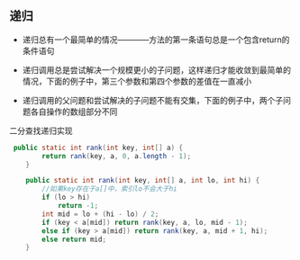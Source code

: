 ## 递归   

* 递归总有一个最简单的情况————方法的第一条语句总是一个包含return的条件语句     

* 递归调用总是尝试解决一个规模更小的子问题，这样递归才能收敛到最简单的情况，下面的例子中，第三个参数和第四个参数的差值在一直减小    

* 递归调用的父问题和尝试解决的子问题不能有交集，下面的例子中，两个子问题各自操作的数组部分不同   


二分查找递归实现    
```java
 public static int rank(int key, int[] a) {
        return rank(key, a, 0, a.length - 1);
    }

    public static int rank(int key, int[] a, int lo, int hi) {
        //如果key存在于a[]中，索引lo不会大于hi
        if (lo > hi)
            return -1;
        int mid = lo + (hi - lo) / 2;
        if (key < a[mid]) return rank(key, a, lo, mid - 1);
        else if (key > a[mid]) return rank(key, a, mid + 1, hi);
        else return mid;
    }
```  

